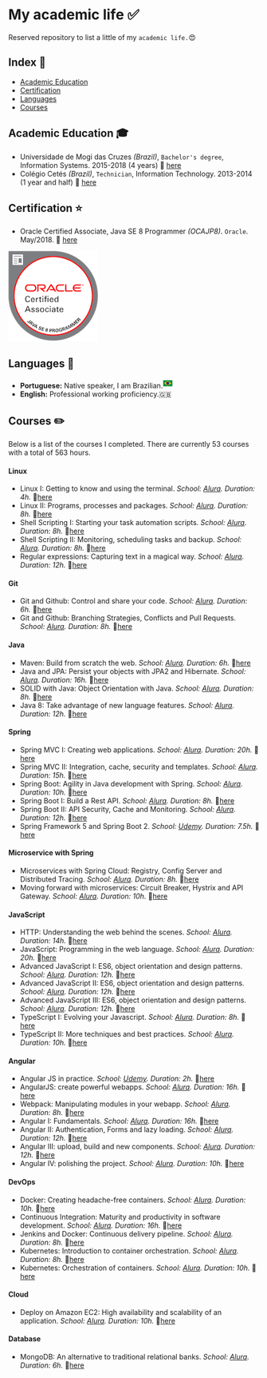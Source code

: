 # My academic life :white_check_mark:

Reserved repository to list a little of my `academic life.`:heart_eyes:

## Index :pushpin:
- [Academic Education](#education)
- [Certification](#certification)
- [Languages](#languages)
- [Courses](#courses)

## Academic Education <a name="education"></a> :mortar_board:

- Universidade de Mogi das Cruzes _(Brazil)_, `Bachelor's degree`, Information Systems. 2015-2018 (4 years) :paperclip: [here](certificates/university-bachelor-degree.png)
- Colégio Cetés _(Brazil)_, `Technician`, Information Technology. 2013-2014 (1 year and half) :paperclip: [here](certificates/information-technology.png)

## Certification <a name="certification"></a> :star:

- Oracle Certified Associate, Java SE 8 Programmer _(OCAJP8)_. `Oracle`. May/2018. :paperclip: [here](https://www.youracclaim.com/badges/c730d0f0-48c6-4128-8b03-d7e5e381a250/linked_in_profile)
<img src="img/badge_ocajp8.png" height=180 width=180>

## Languages <a name="language"></a> :round_pushpin:

- **Portuguese:** Native speaker, I am Brazilian.<img src="img/brazil-icon.png" height=20>
- **English:** Professional working proficiency.:gb:

## Courses <a name="courses"></a> :pencil2:

Below is a list of the courses I completed. There are currently 53 courses with a total of 563 hours.

#### Linux

- Linux I: Getting to know and using the terminal. _School: [Alura](https://www.alura.com.br/)._ _Duration: 4h._ :paperclip:[here](https://cursos.alura.com.br/certificate/72e5b5c3-7ee4-4dee-94d2-84481e5b73b0)
- Linux II: Programs, processes and packages. _School: [Alura](https://www.alura.com.br/)._ _Duration: 8h._ :paperclip:[here](https://cursos.alura.com.br/certificate/db4f0d5e-bbc7-48f8-9c1b-cd0778771d27)
- Shell Scripting I: Starting your task automation scripts. _School: [Alura](https://www.alura.com.br/)._ _Duration: 8h._ :paperclip:[here](https://cursos.alura.com.br/certificate/6e30a662-c074-4269-81f9-2871b3b8cf0d)
- Shell Scripting II: Monitoring, scheduling tasks and backup. _School: [Alura](https://www.alura.com.br/)._ _Duration: 8h._ :paperclip:[here](https://cursos.alura.com.br/certificate/940db26e-0158-455d-8244-e1847a1447d0)
- Regular expressions: Capturing text in a magical way. _School: [Alura](https://www.alura.com.br/)._ _Duration: 12h._ :paperclip:[here](https://cursos.alura.com.br/certificate/4b020b10-34e3-4dca-85ab-941e212e936a)

#### Git

- Git and Github: Control and share your code. _School: [Alura](https://www.alura.com.br/)._ _Duration: 6h._ :paperclip:[here](https://cursos.alura.com.br/certificate/22f1457d-97b6-4106-81dc-a72e2fc63355)
- Git and Github: Branching Strategies, Conflicts and Pull Requests. _School: [Alura](https://www.alura.com.br/)._ _Duration: 8h._ :paperclip:[here](https://cursos.alura.com.br/certificate/0d3ee304-c98e-44f0-af36-51da7fc8fc8c)

#### Java

- Maven: Build from scratch the web. _School: [Alura](https://www.alura.com.br/)._ _Duration: 6h._ :paperclip:[here](https://cursos.alura.com.br/certificate/a39f8714-8924-4b97-a38c-24c147d69bde)
- Java and JPA: Persist your objects with JPA2 and Hibernate. _School: [Alura](https://www.alura.com.br/)._ _Duration: 16h._ :paperclip:[here](https://cursos.alura.com.br/certificate/25612ecf-787e-47f4-9f43-626d791d0896)
- SOLID with Java: Object Orientation with Java. _School: [Alura](https://www.alura.com.br/)._ _Duration: 8h._ :paperclip:[here](https://cursos.alura.com.br/certificate/f7d3026c-1a4c-4498-a0a1-7d45ec17a23f)
- Java 8: Take advantage of new language features. _School: [Alura](https://www.alura.com.br/)._ _Duration: 12h._ :paperclip:[here](https://cursos.alura.com.br/certificate/a0101897-7e19-495c-8f40-c8e84dbff082)

#### Spring

- Spring MVC I: Creating web applications. _School: [Alura](https://www.alura.com.br/)._ _Duration: 20h._ :paperclip:[here](https://cursos.alura.com.br/certificate/4277d7d0-70a2-4bfa-85ab-d0f8956fa6fe)
- Spring MVC II: Integration, cache, security and templates. _School: [Alura](https://www.alura.com.br/)._ _Duration: 15h._ :paperclip:[here](https://cursos.alura.com.br/certificate/dec2ba60-83c0-4ff1-9836-8c2b0bc41c85)
- Spring Boot: Agility in Java development with Spring. _School: [Alura](https://www.alura.com.br/)._ _Duration: 10h._ :paperclip:[here](https://cursos.alura.com.br/certificate/b143bbea-d380-4191-8c06-a679afcdaa20)
- Spring Boot I: Build a Rest API. _School: [Alura](https://www.alura.com.br/)._ _Duration: 8h._ :paperclip:[here](https://cursos.alura.com.br/certificate/e926092f-c025-4587-a32c-93198c70ac09)
- Spring Boot II: API Security, Cache and Monitoring. _School: [Alura](https://www.alura.com.br/)._ _Duration: 12h._ :paperclip:[here](https://cursos.alura.com.br/certificate/ec2810d4-fbb2-4342-bbb9-3822b0aa7197)
- Spring Framework 5 and Spring Boot 2. _School: [Udemy](https://www.udemy.com)._ _Duration: 7.5h._ :paperclip:[here](https://www.udemy.com/certificate/UC-O76UDY7X/)

#### Microservice with Spring

- Microservices with Spring Cloud: Registry, Config Server and Distributed Tracing. _School: [Alura](https://www.alura.com.br/)._ _Duration: 8h._ :paperclip:[here](https://cursos.alura.com.br/certificate/cb63a8f3-f712-4936-a165-d41068befbef)
- Moving forward with microservices: Circuit Breaker, Hystrix and API Gateway. _School: [Alura](https://www.alura.com.br/)._ _Duration: 10h._ :paperclip:[here](https://cursos.alura.com.br/certificate/ad65fa31-4cd8-4fcf-8cf6-8085bd713979)

#### JavaScript

- HTTP: Understanding the web behind the scenes. _School: [Alura](https://www.alura.com.br/)._ _Duration: 14h._ :paperclip:[here](https://cursos.alura.com.br/certificate/615446cb-d038-41a1-a2b5-afaad6c836af)
- JavaScript: Programming in the web language. _School: [Alura](https://www.alura.com.br/)._ _Duration: 20h._ :paperclip:[here](https://cursos.alura.com.br/certificate/4ccfaff1-7a36-46d0-8184-c7923847f251)
- Advanced JavaScript I: ES6, object orientation and design patterns. _School: [Alura](https://www.alura.com.br/)._ _Duration: 12h._ :paperclip:[here](https://cursos.alura.com.br/certificate/c7317ef3-1a03-40f9-ab38-d214844c1a45)
- Advanced JavaScript II: ES6, object orientation and design patterns. _School: [Alura](https://www.alura.com.br/)._ _Duration: 12h._ :paperclip:[here](https://cursos.alura.com.br/certificate/b417d094-00d2-4314-9782-1695e8e45806)
- Advanced JavaScript III: ES6, object orientation and design patterns. _School: [Alura](https://www.alura.com.br/)._ _Duration: 12h._ :paperclip:[here](https://cursos.alura.com.br/certificate/376a1934-f341-447f-9e96-2debf9fdaa59)
- TypeScript I: Evolving your Javascript. _School: [Alura](https://www.alura.com.br/)._ _Duration: 8h._ :paperclip:[here](https://cursos.alura.com.br/certificate/9e617e65-8812-472a-9c65-235714b82a27)
- TypeScript II: More techniques and best practices. _School: [Alura](https://www.alura.com.br/)._ _Duration: 10h._ :paperclip:[here](https://cursos.alura.com.br/certificate/1dd90902-a678-446c-81c5-df04b34b48bc)

#### Angular

- Angular JS in practice. _School: [Udemy](https://www.udemy.com)._ _Duration: 2h._ :paperclip:[here](https://www.udemy.com/certificate/UC-Z2JI5GSX/)
- AngularJS: create powerful webapps. _School: [Alura](https://www.alura.com.br/)._ _Duration: 16h._ :paperclip:[here](https://cursos.alura.com.br/certificate/acd195bb-0793-4a75-bc0c-ce15fa90c9f1)
- Webpack: Manipulating modules in your webapp. _School: [Alura](https://www.alura.com.br/)._ _Duration: 8h._ :paperclip:[here](https://cursos.alura.com.br/certificate/a4db88ba-d141-4edb-924c-1decca768e70)
- Angular I: Fundamentals. _School: [Alura](https://www.alura.com.br/)._ _Duration: 16h._ :paperclip:[here](https://cursos.alura.com.br/certificate/ddf0760c-33c3-4788-9efb-f2a4c2fc5dde)
- Angular II: Authentication, Forms and lazy loading. _School: [Alura](https://www.alura.com.br/)._ _Duration: 12h._ :paperclip:[here](https://cursos.alura.com.br/certificate/86849599-10a0-43c1-853c-dc37e1402ccb)
- Angular III: upload, build and new components. _School: [Alura](https://www.alura.com.br/)._ _Duration: 12h._ :paperclip:[here](https://cursos.alura.com.br/certificate/f07af293-fbf1-49ef-b9ff-732a737d2b34)
- Angular IV: polishing the project. _School: [Alura](https://www.alura.com.br/)._ _Duration: 10h._ :paperclip:[here](https://cursos.alura.com.br/certificate/4bf50325-685d-4e1f-8cf1-1f7498cbea9d)

#### DevOps

- Docker: Creating headache-free containers. _School: [Alura](https://www.alura.com.br/)._ _Duration: 10h._ :paperclip:[here](https://cursos.alura.com.br/certificate/42c62047-ac84-4ae1-8db5-d66abd097818)
- Continuous Integration: Maturity and productivity in software development. _School: [Alura](https://www.alura.com.br/)._ _Duration: 16h._ :paperclip:[here](https://cursos.alura.com.br/certificate/d1c937c9-db51-47a1-9cfc-06a326c9d99b)
- Jenkins and Docker: Continuous delivery pipeline. _School: [Alura](https://www.alura.com.br/)._ _Duration: 8h._ :paperclip:[here](https://cursos.alura.com.br/certificate/1bd5f7eb-c854-48fd-b1ea-f32c2d04b36c)
- Kubernetes: Introduction to container orchestration. _School: [Alura](https://www.alura.com.br/)._ _Duration: 8h._ :paperclip:[here](https://cursos.alura.com.br/certificate/3519f598-a55c-49e7-8cd6-7875ad2aea59)
- Kubernetes: Orchestration of containers. _School: [Alura](https://www.alura.com.br/)._ _Duration: 10h._ :paperclip:[here](https://cursos.alura.com.br/certificate/3e520682-4471-4e93-bce8-225aabd32b9a)

#### Cloud

- Deploy on Amazon EC2: High availability and scalability of an application. _School: [Alura](https://www.alura.com.br/)._ _Duration: 10h._ :paperclip:[here](https://cursos.alura.com.br/certificate/39a5f8d0-cecc-4770-94dd-8d45a018a03f)

#### Database

- MongoDB: An alternative to traditional relational banks. _School: [Alura](https://www.alura.com.br/)._ _Duration: 6h._ :paperclip:[here](https://cursos.alura.com.br/certificate/677b7a6f-0e76-45f3-b3ec-ae626e0dc2b6)